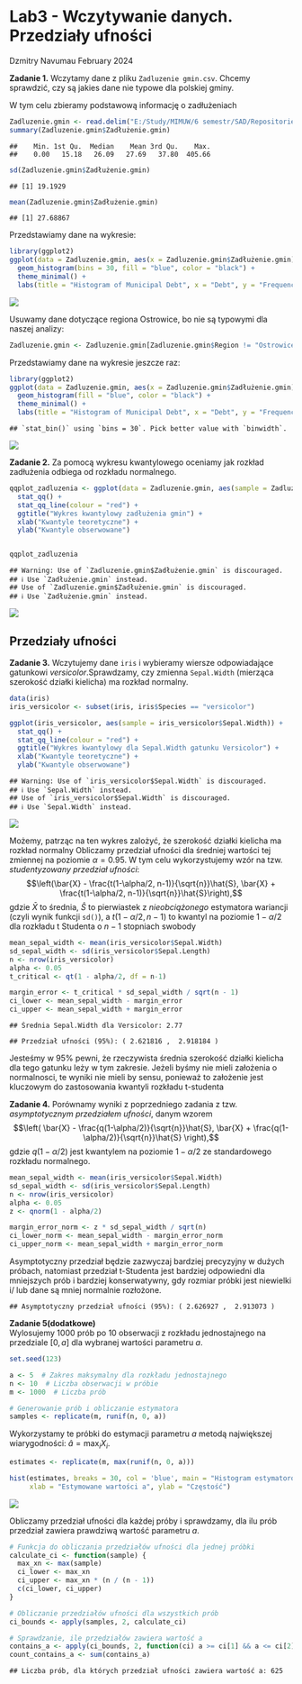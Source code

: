 Lab3 - Wczytywanie danych. Przedziały ufności
================
Dzmitry Navumau
February 2024

**Zadanie 1.** Wczytamy dane z pliku `Zadluzenie gmin.csv`. Chcemy
sprawdzić, czy są jakies dane nie typowe dla polskiej gminy.

W tym celu zbieramy podstawową informację o zadłużeniach

``` r
Zadluzenie.gmin <- read.delim("E:/Study/MIMUW/6 semestr/SAD/Repositories/Lab-3-Confidence-interval/Data/Zadluzenie gmin.csv")
summary(Zadluzenie.gmin$Zadłużenie.gmin)
```

    ##    Min. 1st Qu.  Median    Mean 3rd Qu.    Max. 
    ##    0.00   15.18   26.09   27.69   37.80  405.66

``` r
sd(Zadluzenie.gmin$Zadłużenie.gmin)
```

    ## [1] 19.1929

``` r
mean(Zadluzenie.gmin$Zadłużenie.gmin)
```

    ## [1] 27.68867

Przedstawiamy dane na wykresie:

``` r
library(ggplot2)
ggplot(data = Zadluzenie.gmin, aes(x = Zadluzenie.gmin$Zadłużenie.gmin)) +
  geom_histogram(bins = 30, fill = "blue", color = "black") +
  theme_minimal() +
  labs(title = "Histogram of Municipal Debt", x = "Debt", y = "Frequency")
```

![](Lab3-confidence-interval_files/figure-gfm/unnamed-chunk-2-1.png)<!-- -->

Usuwamy dane dotyczące regiona Ostrowice, bo nie są typowymi dla naszej
analizy:

``` r
Zadluzenie.gmin <- Zadluzenie.gmin[Zadluzenie.gmin$Region != "Ostrowice", ]
```

Przedstawiamy dane na wykresie jeszcze raz:

``` r
library(ggplot2)
ggplot(data = Zadluzenie.gmin, aes(x = Zadluzenie.gmin$Zadłużenie.gmin)) +
  geom_histogram(fill = "blue", color = "black") +
  theme_minimal() +
  labs(title = "Histogram of Municipal Debt", x = "Debt", y = "Frequency")
```

    ## `stat_bin()` using `bins = 30`. Pick better value with `binwidth`.

![](Lab3-confidence-interval_files/figure-gfm/unnamed-chunk-4-1.png)<!-- -->

**Zadanie 2.** Za pomocą wykresu kwantylowego oceniamy jak rozkład
zadłużenia odbiega od rozkładu normalnego.

``` r
qqplot_zadluzenia <- ggplot(data = Zadluzenie.gmin, aes(sample = Zadluzenie.gmin$Zadłużenie.gmin)) + 
  stat_qq() + 
  stat_qq_line(colour = "red") + 
  ggtitle("Wykres kwantylowy zadłużenia gmin") +
  xlab("Kwantyle teoretyczne") +
  ylab("Kwantyle obserwowane")


qqplot_zadluzenia
```

    ## Warning: Use of `Zadluzenie.gmin$Zadłużenie.gmin` is discouraged.
    ## ℹ Use `Zadłużenie.gmin` instead.
    ## Use of `Zadluzenie.gmin$Zadłużenie.gmin` is discouraged.
    ## ℹ Use `Zadłużenie.gmin` instead.

![](Lab3-confidence-interval_files/figure-gfm/unnamed-chunk-5-1.png)<!-- -->

## Przedziały ufności

**Zadanie 3.** Wczytujemy dane `iris` i wybieramy wiersze odpowiadające
gatunkowi *versicolor*.Sprawdzamy, czy zmienna `Sepal.Width` (mierząca
szerokość działki kielicha) ma rozkład normalny.

``` r
data(iris)
iris_versicolor <- subset(iris, iris$Species == "versicolor")

ggplot(iris_versicolor, aes(sample = iris_versicolor$Sepal.Width)) + 
  stat_qq() + 
  stat_qq_line(colour = "red") + 
  ggtitle("Wykres kwantylowy dla Sepal.Width gatunku Versicolor") +
  xlab("Kwantyle teoretyczne") +
  ylab("Kwantyle obserwowane")
```

    ## Warning: Use of `iris_versicolor$Sepal.Width` is discouraged.
    ## ℹ Use `Sepal.Width` instead.
    ## Use of `iris_versicolor$Sepal.Width` is discouraged.
    ## ℹ Use `Sepal.Width` instead.

![](Lab3-confidence-interval_files/figure-gfm/unnamed-chunk-6-1.png)<!-- -->

Możemy, patrząc na ten wykres zalożyć, że szerokość działki kielicha ma
rozkład normalny Obliczamy przedział ufności dla średniej wartości tej
zmiennej na poziomie $\alpha = 0.95$. W tym celu wykorzystujemy wzór na
tzw. *studentyzowany przedział ufności*:
$$\left(\bar{X} - \frac{t(1-\alpha/2, n-1)}{\sqrt{n}}\hat{S}, \bar{X} + \frac{t(1-\alpha/2, n-1)}{\sqrt{n}}\hat{S}\right),$$
gdzie $\bar{X}$ to średnia, $\hat{S}$ to pierwiastek z *nieobciążonego*
estymatora wariancji (czyli wynik funkcji `sd()`), a
$t(1-\alpha/2, n-1)$ to kwantyl na poziomie $1-\alpha/2$ dla rozkładu t
Studenta o $n-1$ stopniach swobody

``` r
mean_sepal_width <- mean(iris_versicolor$Sepal.Width)
sd_sepal_width <- sd(iris_versicolor$Sepal.Length)
n <- nrow(iris_versicolor)
alpha <- 0.05
t_critical <- qt(1 - alpha/2, df = n-1)

margin_error <- t_critical * sd_sepal_width / sqrt(n - 1)
ci_lower <- mean_sepal_width - margin_error
ci_upper <- mean_sepal_width + margin_error
```

    ## Średnia Sepal.Width dla Versicolor: 2.77

    ## Przedział ufności (95%): ( 2.621816 ,  2.918184 )

Jesteśmy w 95% pewni, że rzeczywista średnia szerokość działki kielicha
dla tego gatunku leży w tym zakresie. Jeżeli byśmy nie mieli założenia o
normalnosci, te wyniki nie mieli by sensu, ponieważ to założenie jest
kluczowym do zastosowania kwantyli rozkładu t-studenta

**Zadanie 4.** Porównamy wyniki z poprzedniego zadania z tzw.
*asymptotycznym przedziałem ufności*, danym wzorem
$$\left( \bar{X} - \frac{q(1-\alpha/2)}{\sqrt{n}}\hat{S}, \bar{X} + \frac{q(1-\alpha/2)}{\sqrt{n}}\hat{S} \right),$$
gdzie $q(1-\alpha/2)$ jest kwantylem na poziomie $1 - \alpha/2$ ze
standardowego rozkładu normalnego.

``` r
mean_sepal_width <- mean(iris_versicolor$Sepal.Width)
sd_sepal_width <- sd(iris_versicolor$Sepal.Length)
n <- nrow(iris_versicolor)
alpha <- 0.05
z <- qnorm(1 - alpha/2)

margin_error_norm <- z * sd_sepal_width / sqrt(n)
ci_lower_norm <- mean_sepal_width - margin_error_norm
ci_upper_norm <- mean_sepal_width + margin_error_norm
```

Asymptotyczny przedział będzie zazwyczaj bardziej precyzyjny w dużych
próbach, natomiast przedział t-Studenta jest bardziej odpowiedni dla
mniejszych prób i bardziej konserwatywny, gdy rozmiar próbki jest
niewielki i/ lub dane są mniej normalnie rozłożone.

    ## Asymptotyczny przedział ufności (95%): ( 2.626927 ,  2.913073 )

**Zadanie 5(dodatkowe)**  
Wylosujemy 1000 prób po 10 obserwacji z rozkładu jednostajnego na
przedziale $[0, a]$ dla wybranej wartości parametru $a$.

``` r
set.seed(123)

a <- 5  # Zakres maksymalny dla rozkładu jednostajnego
n <- 10  # Liczba obserwacji w próbie
m <- 1000  # Liczba prób

# Generowanie prób i obliczanie estymatora
samples <- replicate(m, runif(n, 0, a))
```

Wykorzystamy te próbki do estymacji parametru $a$ metodą największej
wiarygodności: $\hat{a} = \max_i X_i$.

``` r
estimates <- replicate(m, max(runif(n, 0, a)))

hist(estimates, breaks = 30, col = 'blue', main = "Histogram estymatorów a",
     xlab = "Estymowane wartości a", ylab = "Częstość")
```

![](Lab3-confidence-interval_files/figure-gfm/unnamed-chunk-12-1.png)<!-- -->

Obliczamy przedział ufności dla każdej próby i sprawdzamy, dla ilu prób
przedział zawiera prawdziwą wartość parametru $a$.

``` r
# Funkcja do obliczania przedziałów ufności dla jednej próbki
calculate_ci <- function(sample) {
  max_xn <- max(sample)
  ci_lower <- max_xn
  ci_upper <- max_xn * (n / (n - 1))
  c(ci_lower, ci_upper)
}

# Obliczanie przedziałów ufności dla wszystkich prób
ci_bounds <- apply(samples, 2, calculate_ci)

# Sprawdzanie, ile przedziałów zawiera wartość a
contains_a <- apply(ci_bounds, 2, function(ci) a >= ci[1] && a <= ci[2])
count_contains_a <- sum(contains_a)
```

    ## Liczba prób, dla których przedział ufności zawiera wartość a: 625
